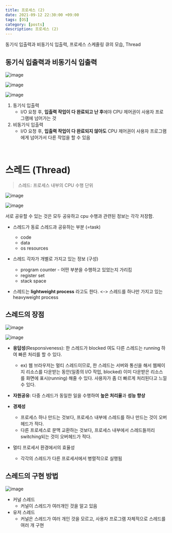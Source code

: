 ```yaml
---
title: 프로세스 (2)
date: 2021-09-12 22:30:00 +09:00
tags: [OS]
category: [posts]
description: 프로세스 (2)
---
```



동기식 입출력과 비동기식 입출력, 프로세스 스케줄링 큐의 모습, Thread



## 동기식 입출력과 비동기식 입출력

![image](https://user-images.githubusercontent.com/60416981/150636894-cee26352-80c4-406e-8543-40114aa8d0f2.png)

![image](https://user-images.githubusercontent.com/60416981/150636908-beda616f-015d-43b7-b242-5e0acd6c980d.png)

![image](https://user-images.githubusercontent.com/60416981/150636912-3460b0e0-8932-47fa-9849-f76495a20e99.png)



1. 동기식 입출력
   - I/O 요청 후, **입출력 작업이 다 완료되고 난 후**에야 CPU 제어권이 사용자 프로그램에 넘어가는 것
2. 비동기식 입출력
   - I/O 요청 후, **입출력 작업이 다 완료되지 않아도** CPU 제어권이 사용자 프로그램에게 넘어가서 다른 작업을 할 수 있음


<br>


# 스레드 (Thread)

> 스레드: 프로세스 내부의 CPU 수행 단위

![image](https://user-images.githubusercontent.com/60416981/150636924-d916a898-9f1c-4dd0-9f9b-bec7dfb6a96a.png)


![image](https://user-images.githubusercontent.com/60416981/150636932-3a493dfa-eef7-4abc-b64f-c2c77d6bbc61.png)



서로 공유할 수 있는 것은 모두 공유하고 cpu 수행과 관련된 정보는 각각 저장함.

- 스레드가 동료 스레드과 공유하는 부분 (=task)
  - code
  - data
  - os resources

- 스레드 각자가 개별로 가지고 있는 정보 (구성)
  - program counter - 어떤 부분을 수행하고 있었는지 가리킴
  - register set
  - stack space
- 스레드는 **lightweight process** 라고도 한다. <-> 스레드를 하나만 가지고 있는 heavyweight process



## 스레드의 장점

![image](https://user-images.githubusercontent.com/60416981/150636940-d4e30ac0-d73a-4e60-ad45-4c3a00d7f2f0.png)

![image](https://user-images.githubusercontent.com/60416981/150636953-97573104-5abb-46c7-be6a-07bb82b9f9ed.png)


- **응답성**(Responsiveness): 한 스레드가 blocked 여도 다른 스레드는 running 하여 빠른 처리를 할 수 있다.
  - ex) 웹 브라우저는 멀티 스레드이므로, 한 스레드는 서버와 통신을 해서 웹페이지 리소스를 다운받는 동안(일종의 I/O 작업, blocked) 이미 다운받은 리소스를 화면에 표시(running) 해줄 수 있다. 사용자가 좀 더 빠르게 처리된다고 느낄 수 있다.

- **자원공유**: 다중 스레드가 동일한 일을 수행하여 **높은 처리율**과 **성능 향상**
- **경제성**
  - 프로세스 하나 만드는 것보다, 프로세스 내부에 스레드를 하나 만드는 것이 오버헤드가 적다.
  - 다른 프로세스로 문맥 교환하는 것보다, 프로세스 내부에서 스레드들끼리 switching되는 것이 오버헤드가 적다.
- 멀티 프로세서 환경에서의 효율성
  - 각각의 스레드가 다른 프로세서에서 병렬적으로 실행됨



## 스레드의 구현 방법

![image](https://user-images.githubusercontent.com/60416981/150636959-cf9ed305-2f0e-4bee-9e31-77cc6e405b08.png)

- 커널 스레드
  - 커널이 스레드가 여러개인 것을 알고 있음
- 유저 스레드
  - 커널은 스레드가 여러 개인 것을 모르고, 사용자 프로그램 자체적으로 스레드를 여러 개 구현